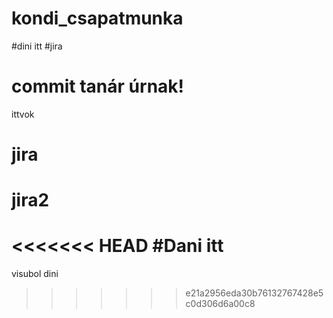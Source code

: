 # kondi_csapatmunka
#dini itt
#jira
# commit tanár úrnak!
ittvok
# jira
# jira2
<<<<<<< HEAD
#Dani itt
=======

visubol dini
>>>>>>> e21a2956eda30b76132767428e5c0d306d6a00c8
